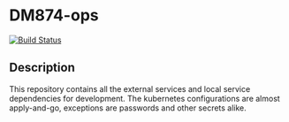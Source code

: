 # DM874-ops
[![Build Status](https://travis-ci.org/DM874-DevOps-2019-Group-2/DM874-ops.svg?branch=master)](https://travis-ci.org/DM874-DevOps-2019-Group-2/DM874-ops)
## Description
This repository contains all the external services and local service dependencies for development.
The kubernetes configurations are almost apply-and-go, exceptions are passwords and other secrets alike.
